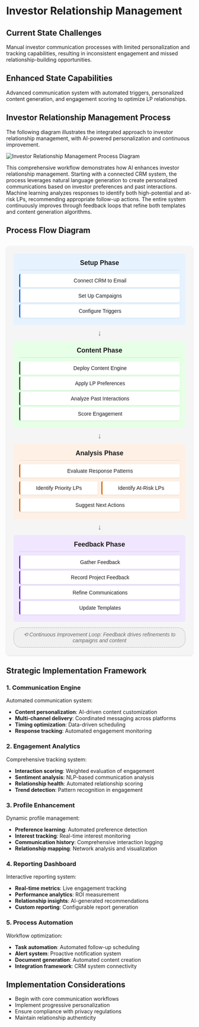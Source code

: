# Investor Relationship Management

## Current State Challenges

Manual investor communication processes with limited personalization and tracking capabilities, resulting in inconsistent engagement and missed relationship-building opportunities.

## Enhanced State Capabilities

Advanced communication system with automated triggers, personalized content generation, and engagement scoring to optimize LP relationships.

## Investor Relationship Management Process

The following diagram illustrates the integrated approach to investor relationship management, with AI-powered personalization and continuous improvement.

<div class="diagram-container">
  <img src="/images/diagrams/investor-relationship-process.svg" alt="Investor Relationship Management Process Diagram" />
</div>

This comprehensive workflow demonstrates how AI enhances investor relationship management. Starting with a connected CRM system, the process leverages natural language generation to create personalized communications based on investor preferences and past interactions. Machine learning analyzes responses to identify both high-potential and at-risk LPs, recommending appropriate follow-up actions. The entire system continuously improves through feedback loops that refine both templates and content generation algorithms.

## Process Flow Diagram

<div class="investor-process">
  <div class="process-phase setup-phase">
    <h4>Setup Phase</h4>
    <ul class="step-list">
      <li class="process-step">Connect CRM to Email</li>
      <li class="process-step">Set Up Campaigns</li>
      <li class="process-step">Configure Triggers</li>
    </ul>
  </div>
  
  <div class="phase-arrow">↓</div>
  
  <div class="process-phase content-phase">
    <h4>Content Phase</h4>
    <ul class="step-list">
      <li class="process-step">Deploy Content Engine</li>
      <li class="process-step">Apply LP Preferences</li>
      <li class="process-step">Analyze Past Interactions</li>
      <li class="process-step">Score Engagement</li>
    </ul>
  </div>
  
  <div class="phase-arrow">↓</div>
  
  <div class="process-phase analysis-phase">
    <h4>Analysis Phase</h4>
    <ul class="step-list">
      <li class="process-step">Evaluate Response Patterns</li>
      <li class="dual-steps">
        <span class="process-step small-step">Identify Priority LPs</span>
        <span class="process-step small-step">Identify At-Risk LPs</span>
      </li>
      <li class="process-step">Suggest Next Actions</li>
    </ul>
  </div>
  
  <div class="phase-arrow">↓</div>
  
  <div class="process-phase feedback-phase">
    <h4>Feedback Phase</h4>
    <ul class="step-list">
      <li class="process-step">Gather Feedback</li>
      <li class="process-step">Record Project Feedback</li>
      <li class="process-step">Refine Communications</li>
      <li class="process-step">Update Templates</li>
    </ul>
  </div>
  
  <div class="feedback-loop">⟲ Continuous Improvement Loop: Feedback drives refinements to campaigns and content</div>
</div>

<style>
.investor-process {
  max-width: 650px;
  margin: 30px auto;
  font-family: Arial, sans-serif;
  background-color: #f5f5f5;
  padding: 20px;
  border-radius: 8px;
  box-shadow: 0 2px 5px rgba(0,0,0,0.1);
}

.process-phase {
  padding: 15px;
  margin-bottom: 5px;
  border-radius: 6px;
}

.process-phase h4 {
  margin-top: 0;
  margin-bottom: 10px;
  text-align: center;
  font-size: 1.1rem;
  border-bottom: 1px solid rgba(0,0,0,0.1);
  padding-bottom: 8px;
}

.step-list {
  list-style: none;
  padding: 0;
  margin: 0;
}

.process-step {
  padding: 10px;
  margin: 5px 0;
  background-color: white;
  border-radius: 4px;
  box-shadow: 0 1px 3px rgba(0,0,0,0.1);
  text-align: center;
}

.dual-steps {
  display: flex;
  justify-content: space-between;
  gap: 10px;
}

.small-step {
  flex: 1;
  font-size: 0.9rem;
}

.phase-arrow {
  text-align: center;
  font-size: 20px;
  color: #666;
  margin: 10px 0;
}

.feedback-loop {
  text-align: center;
  margin-top: 15px;
  padding: 10px;
  background-color: #f0f0f0;
  border: 1px dashed #999;
  border-radius: 20px;
  font-style: italic;
  color: #666;
}

.setup-phase {
  background-color: #e6f3ff;
}

.setup-phase .process-step {
  border-left: 3px solid #0066cc;
}

.content-phase {
  background-color: #e6ffe6;
}

.content-phase .process-step {
  border-left: 3px solid #006600;
}

.analysis-phase {
  background-color: #fff0e6;
}

.analysis-phase .process-step {
  border-left: 3px solid #cc6600;
}

.feedback-phase {
  background-color: #f0e6ff;
}

.feedback-phase .process-step {
  border-left: 3px solid #6600cc;
}
</style>

## Strategic Implementation Framework

### 1. Communication Engine

Automated communication system:

- **Content personalization**: AI-driven content customization
- **Multi-channel delivery**: Coordinated messaging across platforms
- **Timing optimization**: Data-driven scheduling
- **Response tracking**: Automated engagement monitoring

### 2. Engagement Analytics

Comprehensive tracking system:

- **Interaction scoring**: Weighted evaluation of engagement
- **Sentiment analysis**: NLP-based communication analysis
- **Relationship health**: Automated relationship scoring
- **Trend detection**: Pattern recognition in engagement

### 3. Profile Enhancement

Dynamic profile management:

- **Preference learning**: Automated preference detection
- **Interest tracking**: Real-time interest monitoring
- **Communication history**: Comprehensive interaction logging
- **Relationship mapping**: Network analysis and visualization

### 4. Reporting Dashboard

Interactive reporting system:

- **Real-time metrics**: Live engagement tracking
- **Performance analytics**: ROI measurement
- **Relationship insights**: AI-generated recommendations
- **Custom reporting**: Configurable report generation

### 5. Process Automation

Workflow optimization:

- **Task automation**: Automated follow-up scheduling
- **Alert system**: Proactive notification system
- **Document generation**: Automated content creation
- **Integration framework**: CRM system connectivity

## Implementation Considerations

- Begin with core communication workflows
- Implement progressive personalization
- Ensure compliance with privacy regulations
- Maintain relationship authenticity
